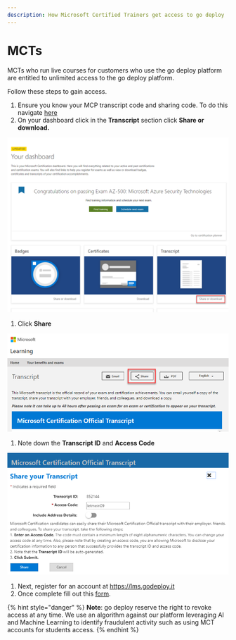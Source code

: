 ```yaml
---
description: How Microsoft Certified Trainers get access to go deploy
---
```


# MCTs

MCTs who run live courses for customers who use the go deploy platform are entitled to unlimited access to the go deploy platform.

Follow these steps to gain access.

1. Ensure you know your MCP transcript code and sharing code. To do this navigate [here](https://go.microsoft.com/fwlink/?linkid=215440)
2. On your dashboard click in the **Transcript** section click **Share or download.**

![](../.gitbook/assets/image%20%2847%29.png)

1. Click **Share**

![](../.gitbook/assets/image%20%2828%29.png)

1. Note down the **Transcript ID** and **Access Code**

![](../.gitbook/assets/image%20%2836%29.png)

1. Next, register for an account at [https://lms.godeploy.it ](https://lms.godeploy.it%20)
2. Once complete fill out this [form](https://aka.gd/MCT).

{% hint style="danger" %}
**Note**: go deploy reserve the right to revoke access at any time. We use an algorithm against our platform leveraging AI and Machine Learning to identify fraudulent activity such as using MCT accounts for students access.
{% endhint %}

